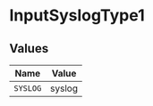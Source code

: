 # InputSyslogType1


## Values

| Name     | Value    |
| -------- | -------- |
| `SYSLOG` | syslog   |